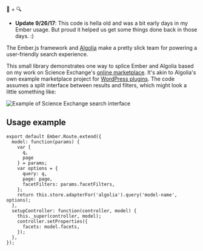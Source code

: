 :hamster: + :mag:

* **Update 9/26/17**: This code is hella old and was a bit early days in my Ember usage. But proud it helped us get some things done back in those days. :)

The Ember.js framework and [Algolia](https://www.algolia.com) make a pretty slick team for powering a user-friendly search experience.

This small library demonstrates one way to splice Ember and Algolia based on my work on Science Exchange's [online marketplace](https://www.scienceexchange.com).  It's akin to Algolia's own example marketplace project for [WordPress plugins](https://wordpress.algolia.com/).  The code assumes a split interface between results and filters, which might look a little something like:

![Example of Science Exchange search interface](https://www.evernote.com/shard/s148/sh/fd32e19a-fdf1-4313-bc9c-4877c34f2e34/8e2ccf1bf15ecf65/res/cba2868e-b2d5-4918-83d7-73ebd3117a7d/skitch.png)

## Usage example 

```
export default Ember.Route.extend({
  model: function(params) {
    var {
      q,
      page
    } = params;
    var options = {
      query: q,
      page: page,
      facetFilters: params.facetFilters,
    };
    return this.store.adapterFor('algolia').query('model-name', options);
  },
  setupController: function(controller, model) {
    this._super(controller, model);
    controller.setProperties({
      facets: model.facets,
    });
  },
});
```
